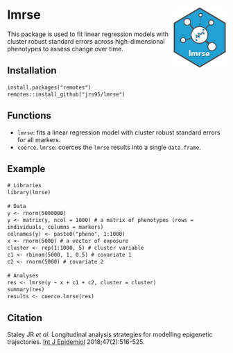 # lmrse <img src='man/figures/logo.png' align="right" height="139"/>

This package is used to fit linear regression models with cluster robust standard errors across high-dimensional phenotypes to assess change over time.  

## Installation
```
install.packages("remotes")
remotes::install_github("jrs95/lmrse")
```

## Functions
* `lmrse`: fits a linear regression model with cluster robust standard errors for all markers.  
* `coerce.lmrse`: coerces the `lmrse` results into a single `data.frame`.  

## Example
```
# Libraries
library(lmrse)

# Data  
y <- rnorm(5000000)
y <- matrix(y, ncol = 1000) # a matrix of phenotypes (rows = individuals, columns = markers)
colnames(y) <- paste0("pheno", 1:1000)
x <- rnorm(5000) # a vector of exposure
cluster <- rep(1:1000, 5) # cluster variable
c1 <- rbinom(5000, 1, 0.5) # covariate 1
c2 <- rnorm(5000) # covariate 2

# Analyses  
res <- lmrse(y ~ x + c1 + c2, cluster = cluster)
summary(res)
results <- coerce.lmrse(res)
```

## Citation
Staley JR *et al.* Longitudinal analysis strategies for modelling epigenetic trajectories. [Int J Epidemiol](https://pubmed.ncbi.nlm.nih.gov/29462323/) 2018;47(2):516-525.
